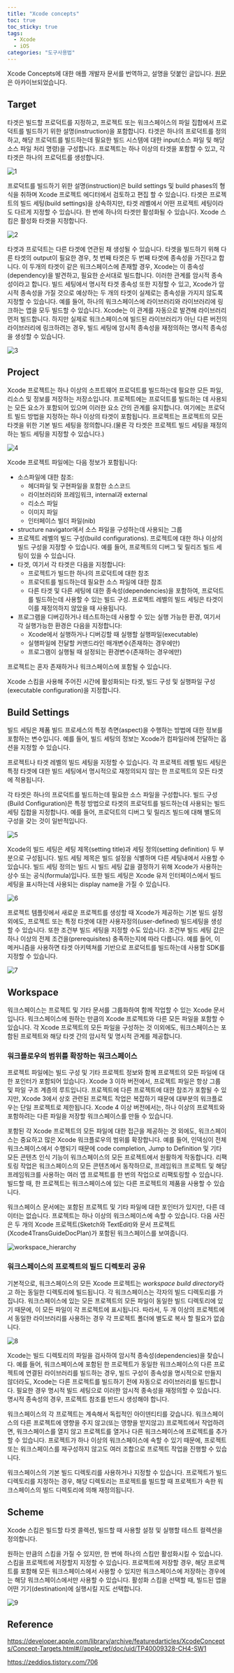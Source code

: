 ```yaml
---
title: "Xcode concepts"
toc: true
toc_sticky: true
tags:
  - Xcode
  - iOS
categories: "도구사용법"
---
```


Xcode Concepts에 대한 애플 개발자 문서를 번역하고, 설명을 덧붙인 글입니다. [원문](https://developer.apple.com/library/archive/featuredarticles/XcodeConcepts/Concept-Targets.html#//apple_ref/doc/uid/TP40009328-CH4-SW1)은 아카이브되었습니다.

## Target

타겟은 빌드할 프로덕트를 지정하고, 프로젝트 또는 워크스페이스의 파일 집합에서 프로덕트를 빌드하기 위한 설명(instruction)을 포함합니다. 타겟은 하나의 프로덕트를 정의하고, 해당 프로덕트를 빌드하는데 필요한 빌드 시스템에 대한 input(소스 파일 및 해당 소스 파일 처리 명령)을 구성합니다. 프로젝트는 하나 이상의 타겟을 포함할 수 있고, 각 타겟은 하나의 프로덕트를 생성합니다.

![1](../images/2021-01-26-post25/1.png)

프로덕트를 빌드하기 위한 설명(instruction)은 build settings 및 build phases의 형식을 취하며 Xcode 프로젝트 에디터에서 검토하고 편집 할 수 있습니다. 타겟은 프로젝트의 빌드 세팅(build settings)을 상속하지만, 타겟 레벨에서 어떤 프로젝트 세팅이라도 다르게 지정할 수 있습니다. 한 번에 하나의 타겟만 활성화될 수 있습니다. Xcode 스킴은 활성화 타겟을 지정합니다.

![2](../images/2021-01-26-post25/2.png)

타겟과 프로덕트는 다른 타겟에 연관된 채 생성될 수 있습니다. 타겟을 빌드하기 위해 다른 타겟의 output이 필요한 경우, 첫 번째 타겟은 두 번째 타겟에 종속성을 가진다고 합니다. 이 두개의 타겟이 같은 워크스페이스에 존재할 경우, Xcode는 이 종속성(dependency)을 발견하고, 필요한 순서대로 빌드합니다. 이러한 관계를 암시적 종속성이라고 합니다. 빌드 세팅에서 명시적 타겟 종속성 또한 지정할 수 있고, Xcode가 암시적 종속성을 가질 것으로 예상하는 두 개의 타겟이 실제로는 종속성을 가지지 않도록 지정할 수 있습니다. 예를 들어, 하나의 워크스페이스에 라이브러리와 라이브러리에 링크하는 앱을 모두 빌드할 수 있습니다. Xcode는 이 관계를 자동으로 발견해 라이브러리 먼저 빌드합니다. 하지만 실제로 워크스페이스에 빌드된 라이브러리가 아닌 다른 버전의 라이브러리에 링크하려는 경우, 빌드 세팅에 암시적 종속성을 재정의하는 명시적 종속성을 생성할 수 있습니다.

![3](../images/2021-01-26-post25/3.png)

## Project

Xcode 프로젝트는 하나 이상의 소프트웨어 프로덕트를 빌드하는데 필요한 모든 파일, 리소스 및 정보를 저장하는 저장소입니다. 프로젝트에는 프로덕트를 빌드하는 데 사용되는 모든 요소가 포함되어 있으며 이러한 요소 간의 관계를 유지합니다. 여기에는 프로덕트 빌드 방법을 지정하는 하나 이상의 타겟이 포함됩니다. 프로젝트는 프로젝트의 모든 타겟을 위한 기본 빌드 세팅을 정의합니다.(물론 각 타겟은 프로젝트 빌드 세팅을 재정의하는 빌드 세팅을 지정할 수 있습니다.)

![4](../images/2021-01-26-post25/4.png)

Xcode 프로젝트 파일에는 다음 정보가 포함됩니다:

- 소스파일에 대한 참조:
  - 헤더파일 및 구현파일을 포함한 소스코드
  - 라이브러리와 프레임워크, internal과 external
  - 리소스 파일
  - 이미지 파일
  - 인터페이스 빌더 파일(nib)
- structure navigator에서 소스 파일을 구성하는데 사용되는 그룹
- 프로젝트 레벨의 빌드 구성(build configurations). 프로젝트에 대한 하나 이상의 빌드 구성을 지정할 수 있습니다. 예를 들어, 프로젝트의 디버그 및 릴리즈 빌드 세팅이 있을 수 있습니다.
- 타겟, 여기서 각 타겟은 다음을 지정합니다:
  - 프로젝트가 빌드한 하나의 프로덕트에 대한 참조
  - 프로덕트를 빌드하는데 필요한 소스 파일에 대한 참조
  - 다른 타겟 및 다른 세팅에 대한 종속성(dependencies)을 포함하여, 프로덕트를 빌드하는데 사용할 수 있는 빌드 구성. 프로젝트 레벨의 빌드 세팅은 타겟이 이를 재정의하지 않았을 때 사용됩니다.
- 프로그램을 디버깅하거나 테스트하는데 사용할 수 있는 실행 가능한 환경, 여기서 각 실행가능한 환경은 다음을 지정합니다:
  - Xcode에서 실행하거나 디버깅할 때 실행할 실행파일(executable)
  - 실행파일에 전달할 커맨드라인 매개변수(존재하는 경우에만)
  - 프로그램이 실행될 때 설정되는 환경변수(존재하는 경우에만)

프로젝트는 혼자 존재하거나 워크스페이스에 포함될 수 있습니다.

Xcode 스킴을 사용해 주어진 시간에 활성화되는 타겟, 빌드 구성 및 실행파일 구성(executable configuration)을 지정합니다.

## Build Settings

빌드 세팅은 제품 빌드 프로세스의 특정 측면(aspect)을 수행하는 방법에 대한 정보를 포함하는 변수입니다. 예를 들어, 빌드 세팅의 정보는 Xcode가 컴파일러에 전달하는 옵션을 지정할 수 있습니다.

프로젝트나 타겟 레벨의 빌드 세팅을 지정할 수 있습니다. 각 프로젝트 레벨 빌드 세팅은 특정 타겟에 대한 빌드 세팅에서 명시적으로 재정의되지 않는 한 프로젝트의 모든 타겟에 적용됩니다. 

각 타겟은 하나의 프로덕트를 빌드하는데 필요한 소스 파일을 구성합니다. 빌드 구성(Build Configuration)은 특정 방법으로 타겟의 프로덕트를 빌드하는데 사용되는 빌드 세팅 집합을 지정합니다. 예를 들어, 프로덕트의 디버그 및 릴리즈 빌드에 대해 별도의 구성을 갖는 것이 일반적입니다.

![5](../images/2021-01-26-post25/5.png)

Xcode의 빌드 세팅은 세팅 제목(setting title)과 세팅 정의(setting definition) 두 부분으로 구성됩니다. 빌드 세팅 제목은 빌드 설정을 식별하며 다른 세팅내에서 사용할 수 있습니다. 빌드 세팅 정의는 빌드 시 빌드 세팅 값을 결정하기 위해 Xcode가 사용하는 상수 또는 공식(formula)입니다. 또한 빌드 세팅은 Xcode 유저 인터페이스에서 빌드 세팅을 표시하는데 사용되는 display name을 가질 수 있습니다.

![6](../images/2021-01-26-post25/6.png)

프로젝트 템플릿에서 새로운 프로젝트를 생성할 때 Xcode가 제공하는 기본 빌드 설정 외에도, 프로젝트 또는 특정 타겟에 대한 사용자정의(user-defined) 빌드세팅을 생성할 수 있습니다. 또한 조건부 빌드 세팅을 지정할 수도 있습니다. 조건부 빌드 세팅 값은 하나 이상의 전제 조건을(prerequisites) 충족하는지에 따라 다릅니다. 예를 들어, 이 메커니즘을 사용하면 타겟 아키텍쳐를 기반으로 프로덕트를 빌드하는데 사용할 SDK를 지정할 수 있습니다.

![7](../images/2021-01-26-post25/7.png)

## Workspace

워크스페이스는 프로젝트 및 기타 문서를 그룹화하여 함께 작업할 수 있는 Xcode 문서입니다. 워크스페이스에 원하는 만큼의 Xcode 프로젝트와 다른 모든 파일을 포함할 수 있습니다. 각 Xcode 프로젝트의 모든 파일을 구성하는 것 이외에도, 워크스페이스는 포함된 프로젝트와 해당 타겟 간의 암시적 및 명시적 관계를 제공합니다.

### 워크플로우의 범위를 확장하는 워크스페이스

프로젝트 파일에는 빌드 구성 및 기타 프로젝트 정보와 함께 프로젝트의 모든 파일에 대한 포인터가 포함되어 있습니다. Xcode 3 이하 버전에서, 프로젝트 파일은 항상 그룹 및 파일 구조 계층의 루트입니다. 프로젝트에 다른 프로젝트에 대한 참조가 포함될 수 있지만, Xcode 3에서 상호 관련된 프로젝트 작업은 복잡하기 때문에 대부분의 워크플로우는 단일 프로젝트로 제한됩니다. Xcode 4 이상 버전에서는, 하나 이상의 프로젝트와 포함하려는 다른 파일을 저장할 워크스페이스를 만들 수 있습니다.

포함된 각 Xcode 프로젝트의 모든 파일에 대한 접근을 제공하는 것 외에도, 워크스페이스는 중요하고 많은 Xcode 워크플로우의 범위를 확장합니다. 예를 들어, 인덱싱이 전체 워크스페이스에서 수행되기 때문에 code completion, Jump to Definition 및 기타 모든 콘텐츠 인식 기능이 워크스페이스의 모든 프로젝트에서 원활하게 작동합니다. 리팩토링 작업은 워크스페이스의 모든 콘텐츠에서 동작하므로, 프레임워크 프로젝트 및 해당 프레임워크를 사용하는 여러 앱 프로젝트를 한 번의 작업으로 리팩토링할 수 있습니다. 빌드할 때, 한 프로젝트는 워크스페이스에 있는 다른 프로젝트의 제품을 사용할 수 있습니다.

워크스페이스 문서에는 포함된 프로젝트 및 기타 파일에 대한 포인터가 있지만, 다른 데이터는 없습니다. 프로젝트는 하나 이상의 워크스페이스에 속할 수 있습니다. 다음 사진은 두 개의 Xcode 프로젝트(Sketch와 TextEdit)와 문서 프로젝트 (Xcode4TransGuideDocPlan)가 포함된 워크스페이스를 보여줍니다.

![workspace_hierarchy](https://user-images.githubusercontent.com/45457678/106137291-d8d4e700-61ad-11eb-9c16-8d73f8e60044.jpg)

### 워크스페이스의 프로젝트의 빌드 디렉토리 공유

기본적으로, 워크스페이스의 모든 Xcode 프로젝트는 *workspace build directory*라고 하는 동일한 디렉토리에 빌드됩니다. 각 워크스페이스는 각자의 빌드 디렉토리를 가집니다. 워크스페이스에 있는 모든 프로젝트의 모든 파일이 동일한 빌드 디렉토리에 있기 때문에, 이 모든 파일이 각 프로젝트에 표시됩니다. 따라서, 두 개 이상의 프로젝트에서 동일한 라이브러리를 사용하는 경우 각 프로젝트 폴더에 별도로 복사 할 필요가 없습니다.

![8](../images/2021-01-26-post25/8.png)

Xcode는 빌드 디렉토리의 파일을 검사하여 암시적 종속성(dependencies)을 찾습니다. 예를 들어, 워크스페이스에 포함된 한 프로젝트가 동일한 워크스페이스의 다른 프로젝트에 연결된 라이브러리를 빌드하는 경우, 빌드 구성이 종속성을 명시적으로 만들지 않더라도, Xcode는 다른 프로젝트를 빌드하기 전에 자동으로 라이브러리를 빌드합니다. 필요한 경우 명시적 빌드 세팅으로 이러한 암시적 종속성을 재정의할 수 있습니다. 명시적 종속성의 경우, 프로젝트 참조를 반드시 생성해야 합니다. 

워크스페이스의 각 프로젝트는 계속해서 독립적인 아이덴티티를 갖습니다. 워크스페이스의 다른 프로젝트에 영향을 주지 않고(또는 영향을 받지않고) 프로젝트에서 작업하려면, 워크스페이스를 열지 않고 프로젝트를 열거나 다른 워크스페이스에 프로젝트를 추가할 수 있습니다. 프로젝트가 하나 이상의 워크스페이스에 속할 수 있기 때문에, 프로젝트 또는 워크스페이스를 재구성하지 않고도 여러 조합으로 프로젝트 작업을 진행할 수 있습니다.

워크스페이스의 기본 빌드 디렉토리를 사용하거나 지정할 수 있습니다. 프로젝트가 빌드 디렉토리를 지정하는 경우, 해당 디렉토리는 프로젝트를 빌드할 때 프로젝트가 속한 워크스페이스의 빌드 디렉토리에 의해 재정의됩니다.

## Scheme

Xcode 스킴은 빌드할 타겟 콜렉션, 빌드할 때 사용할 설정 및 실행할 테스트 컬렉션을 정의합니다.

원하는 만큼의 스킴을 가질 수 있지만, 한 번에 하나의 스킴만 활성화시킬 수 있습니다. 스킴을 프로젝트에 저장할지 지정할 수 있습니다. 프로젝트에 저장할 경우, 해당 프로젝트를 포함해 모든 워크스페이스에서 사용할 수 있지만 워크스페이스에 저장하는 경우에는 해당 워크스페이스에서만 사용할 수 있습니다. 활성화 스킴을 선택할 때, 빌드된 앱을 어떤 기기(destination)에 실행시킬 지도 선택합니다.

![9](../images/2021-01-26-post25/9.png)

## Reference

https://developer.apple.com/library/archive/featuredarticles/XcodeConcepts/Concept-Targets.html#//apple_ref/doc/uid/TP40009328-CH4-SW1

https://zeddios.tistory.com/706